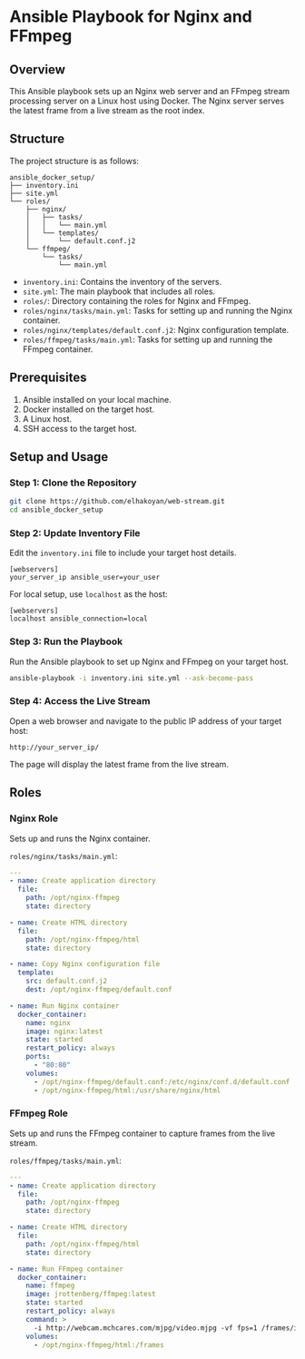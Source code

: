 # Ansible Playbook for Nginx and FFmpeg

## Overview

This Ansible playbook sets up an Nginx web server and an FFmpeg stream processing server on a Linux host using Docker. The Nginx server serves the latest frame from a live stream as the root index.

## Structure

The project structure is as follows:

```
ansible_docker_setup/
├── inventory.ini
├── site.yml
└── roles/
    ├── nginx/
    │   ├── tasks/
    │   │   └── main.yml
    │   └── templates/
    │       └── default.conf.j2
    └── ffmpeg/
        └── tasks/
            └── main.yml
```

- `inventory.ini`: Contains the inventory of the servers.
- `site.yml`: The main playbook that includes all roles.
- `roles/`: Directory containing the roles for Nginx and FFmpeg.
- `roles/nginx/tasks/main.yml`: Tasks for setting up and running the Nginx container.
- `roles/nginx/templates/default.conf.j2`: Nginx configuration template.
- `roles/ffmpeg/tasks/main.yml`: Tasks for setting up and running the FFmpeg container.

## Prerequisites

1. Ansible installed on your local machine.
2. Docker installed on the target host.
3. A Linux host.
4. SSH access to the target host.

## Setup and Usage

### Step 1: Clone the Repository

```sh
git clone https://github.com/elhakoyan/web-stream.git
cd ansible_docker_setup
```

### Step 2: Update Inventory File

Edit the `inventory.ini` file to include your target host details.

```
[webservers]
your_server_ip ansible_user=your_user
```

For local setup, use `localhost` as the host:

```
[webservers]
localhost ansible_connection=local
```

### Step 3: Run the Playbook

Run the Ansible playbook to set up Nginx and FFmpeg on your target host.

```sh
ansible-playbook -i inventory.ini site.yml --ask-become-pass
```

### Step 4: Access the Live Stream

Open a web browser and navigate to the public IP address of your target host:

```
http://your_server_ip/
```

The page will display the latest frame from the live stream.

## Roles

### Nginx Role

Sets up and runs the Nginx container.

`roles/nginx/tasks/main.yml`:

```yaml
---
- name: Create application directory
  file:
    path: /opt/nginx-ffmpeg
    state: directory

- name: Create HTML directory
  file:
    path: /opt/nginx-ffmpeg/html
    state: directory

- name: Copy Nginx configuration file
  template:
    src: default.conf.j2
    dest: /opt/nginx-ffmpeg/default.conf

- name: Run Nginx container
  docker_container:
    name: nginx
    image: nginx:latest
    state: started
    restart_policy: always
    ports:
      - "80:80"
    volumes:
      - /opt/nginx-ffmpeg/default.conf:/etc/nginx/conf.d/default.conf
      - /opt/nginx-ffmpeg/html:/usr/share/nginx/html
```

### FFmpeg Role

Sets up and runs the FFmpeg container to capture frames from the live stream.

`roles/ffmpeg/tasks/main.yml`:

```yaml
---
- name: Create application directory
  file:
    path: /opt/nginx-ffmpeg
    state: directory

- name: Create HTML directory
  file:
    path: /opt/nginx-ffmpeg/html
    state: directory

- name: Run FFmpeg container
  docker_container:
    name: ffmpeg
    image: jrottenberg/ffmpeg:latest
    state: started
    restart_policy: always
    command: >
      -i http://webcam.mchcares.com/mjpg/video.mjpg -vf fps=1 /frames/index.jpg -y
    volumes:
      - /opt/nginx-ffmpeg/html:/frames
```
